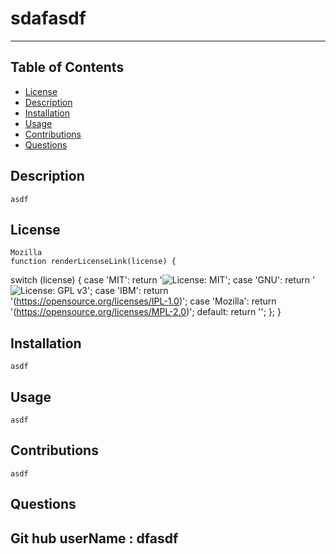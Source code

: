 
    
  # sdafasdf
  ----
  ## Table of Contents
  - [License](#license)
  - [Description](#description)
  - [Installation](#installation)
  - [Usage](#usage)
  - [Contributions](#contributing)
  - [Questions](#Questions)
  
  ## Description
    asdf
  ## License
    Mozilla
    function renderLicenseLink(license) {
  switch (license) {
    case 'MIT':
      return '![License: MIT](https://opensource.org/licenses/MIT)';
    case 'GNU':
      return '![License: GPL v3](https://www.gnu.org/licenses/gpl-3.0)';
    case 'IBM':
      return '(https://opensource.org/licenses/IPL-1.0)';
    case 'Mozilla':
      return '(https://opensource.org/licenses/MPL-2.0)';
    default:
      return '';
  };
}
  ## Installation
    asdf
  ## Usage
    asdf
  ## Contributions
    asdf
  ## Questions
  Git hub userName :
    dfasdf
  ----
    
  